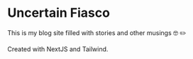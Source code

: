 # Uncertain Fiasco

This is my blog site filled with stories and other musings 🤓 ✏️

Created with NextJS and Tailwind.
